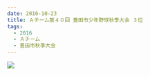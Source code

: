 ```yaml
---
date: 2016-10-23
title: Ａチーム第４０回 豊田市少年野球秋季大会 ３位
tags:
  - 2016
  - Ａチーム
  - 豊田市秋季大会
---
```


![](/images/2016-10-23--main.jpg)
